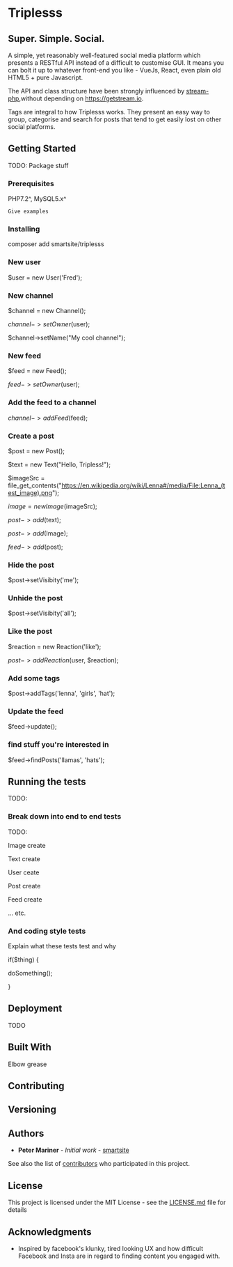 # Triplesss

## Super. Simple. Social.

A simple, yet reasonably well-featured social media platform which presents a RESTful API instead of a difficult to customise GUI. It means you can bolt it up to whatever front-end you like -  VueJs, React, even plain old HTML5 + pure Javascript. 

The API and class structure have been strongly influenced by [stream-php](https://github.com/GetStream/stream-php),without depending on https://getstream.io.

Tags are integral to how Triplesss works. They present an easy way to group, categorise and search for posts that tend to get easily lost on other social platforms.

## Getting Started

TODO: Package stuff

### Prerequisites

PHP7.2^, MySQL5.x^

```
Give examples
```

### Installing

composer add smartsite/triplesss

### New user

$user = new User('Fred');

### New channel

$channel = new Channel();

$channel->setOwner($user);

$channel->setName("My cool channel");

### New feed

$feed = new Feed();

$feed->setOwner($user);

### Add the feed to a channel

$channel->addFeed($feed);

### Create a post

$post = new Post();

$text = new Text("Hello, Tripless!");

$imageSrc = file_get_contents("https://en.wikipedia.org/wiki/Lenna#/media/File:Lenna_(test_image).png");

$image = new Image($imageSrc);

$post->add($text);

$post->add($Image);

$feed->add($post);

### Hide the post

$post->setVisibity('me');

### Unhide the post

$post->setVisibity('all');

### Like the post

$reaction = new Reaction('like');

$post->addReaction($user, $reaction);

### Add some tags

$post->addTags('lenna', 'girls', 'hat');

### Update the feed

$feed->update();

### find stuff you're interested in

$feed->findPosts('llamas', 'hats');


## Running the tests

TODO:

### Break down into end to end tests

TODO:

Image create

Text create

User ceate

Post create

Feed create

... etc.


### And coding style tests

Explain what these tests test and why

if($thing) {

   doSomething();

}

## Deployment

TODO

## Built With

Elbow grease

## Contributing

## Versioning

## Authors

* **Peter Mariner** - *Initial work* - [smartsite](https://github.com/smartsite)

See also the list of [contributors](https://github.com/your/project/contributors) who participated in this project.

## License

This project is licensed under the MIT License - see the [LICENSE.md](LICENSE.md) file for details

## Acknowledgments

* Inspired by facebook's klunky, tired looking UX and how difficult Facebook and Insta are in regard to finding content you engaged with.

